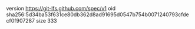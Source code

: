 version https://git-lfs.github.com/spec/v1
oid sha256:5d34ba53f631ce80db362d8ad91695d0547b754b0071240793cfdecf0f907287
size 333
